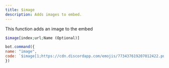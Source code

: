 ```yaml
---
title: $image
description: Adds images to embed.
---
```


This function adds an image to the embed

```php
$image[index;url;Name (Optional)]
```

```javascript
bot.command({
name: "image", 
code: `$image[1;https://cdn.discordapp.com/emojis/773437619207012422.png?v=1]`
})
```

